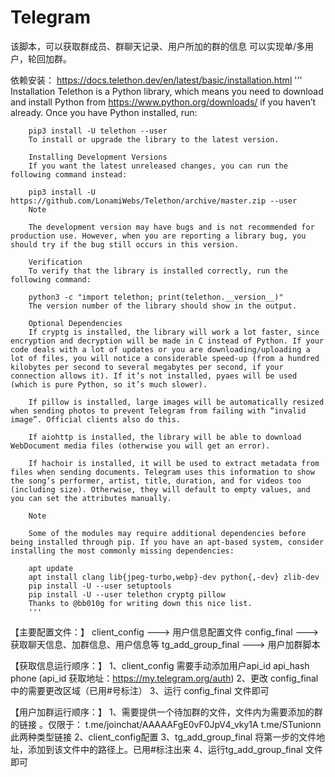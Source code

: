 # Telegram
该脚本，可以获取群成员、群聊天记录、用户所加的群的信息
可以实现单/多用户，轮回加群。

依赖安装：
  https://docs.telethon.dev/en/latest/basic/installation.html
          '''
  Installation
        Telethon is a Python library, which means you need to download and install Python from https://www.python.org/downloads/ if you haven’t already. Once you have Python installed, run:

        pip3 install -U telethon --user
        To install or upgrade the library to the latest version.

        Installing Development Versions
        If you want the latest unreleased changes, you can run the following command instead:

        pip3 install -U https://github.com/LonamiWebs/Telethon/archive/master.zip --user
        Note

        The development version may have bugs and is not recommended for production use. However, when you are reporting a library bug, you should try if the bug still occurs in this version.

        Verification
        To verify that the library is installed correctly, run the following command:

        python3 -c "import telethon; print(telethon.__version__)"
        The version number of the library should show in the output.

        Optional Dependencies
        If cryptg is installed, the library will work a lot faster, since encryption and decryption will be made in C instead of Python. If your code deals with a lot of updates or you are downloading/uploading a lot of files, you will notice a considerable speed-up (from a hundred kilobytes per second to several megabytes per second, if your connection allows it). If it’s not installed, pyaes will be used (which is pure Python, so it’s much slower).

        If pillow is installed, large images will be automatically resized when sending photos to prevent Telegram from failing with “invalid image”. Official clients also do this.

        If aiohttp is installed, the library will be able to download WebDocument media files (otherwise you will get an error).

        If hachoir is installed, it will be used to extract metadata from files when sending documents. Telegram uses this information to show the song’s performer, artist, title, duration, and for videos too (including size). Otherwise, they will default to empty values, and you can set the attributes manually.

        Note

        Some of the modules may require additional dependencies before being installed through pip. If you have an apt-based system, consider installing the most commonly missing dependencies:

        apt update
        apt install clang lib{jpeg-turbo,webp}-dev python{,-dev} zlib-dev
        pip install -U --user setuptools
        pip install -U --user telethon cryptg pillow
        Thanks to @bb010g for writing down this nice list.
        '''

【主要配置文件：】
client_config ---> 用户信息配置文件
config_final ---> 获取聊天信息、加群信息、用户信息等
tg_add_group_final ---> 用户加群脚本

【获取信息运行顺序：】
1、client_config
  需要手动添加用户api_id api_hash phone
  (api_id 获取地址：https://my.telegram.org/auth)
2、更改 config_final 中的需要更改区域（已用#号标注）
3、运行 config_final 文件即可

【用户加群运行顺序：】
1、需要提供一个待加群的文件，文件内为需要添加的群的链接 。仅限于：
      t.me/joinchat/AAAAAFgE0vF0JpV4_vky1A
      t.me/STunionn
   此两种类型链接
2、client_config配置
3、tg_add_group_final
  将第一步的文件地址，添加到该文件中的路径上。已用#标注出来
4、运行tg_add_group_final 文件即可
